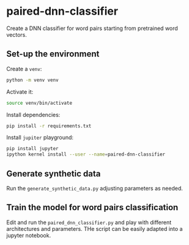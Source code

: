 # paired-dnn-classifier

Create a DNN classifier for word pairs starting from pretrained word vectors.

## Set-up the environment

Create a `venv`:

```sh
python -m venv venv
```

Activate it:

```sh
source venv/bin/activate
```

Install dependencies:

```sh
pip install -r requirements.txt
```

Install `jupiter` playground:

```sh
pip install jupyter
ipython kernel install --user --name=paired-dnn-classifier
```

## Generate synthetic data

Run the `generate_synthetic_data.py` adjusting parameters as needed.

## Train the model for word pairs classification

Edit and run the `paired_dnn_classifier.py` and play with different architectures and parameters.
THe script can be easily adapted into a jupyter notebook.